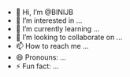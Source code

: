 - 👋 Hi, I’m @BINIJB
- 👀 I’m interested in ...
- 🌱 I’m currently learning ...
- 💞️ I’m looking to collaborate on ...
- 📫 How to reach me ...
- 😄 Pronouns: ...
- ⚡ Fun fact: ...

<!---
BINIJB/BINIJB is a ✨ special ✨ repository because its `README.md` (this file) appears on your GitHub profile.
You can click the Preview link to take a look at your changes.
--->
